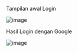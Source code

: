 Tampilan awal Login

![image](https://github.com/YusufaHaidar1/Mobile-Programming/assets/91399445/1be5cd0e-f651-4615-91e4-a41d2967f3db)

Hasil Login dengan Google

![image](https://github.com/YusufaHaidar1/Mobile-Programming/assets/91399445/8a9ba372-da1d-4f49-a9b7-e4da7ac9c559)
